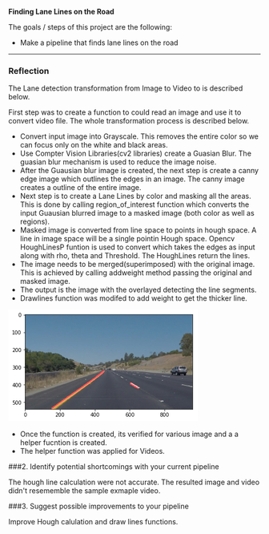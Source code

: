 **Finding Lane Lines on the Road**

The goals / steps of this project are the following:
* Make a pipeline that finds lane lines on the road

[//]: # (Image References)

[image1]: ./converted_image.png "Grayscale"

[image2]: ./white.mp4

[image3]: ./yellow.mp4

---

### Reflection

The Lane detection transformation from Image to Video to is described below.

First step was to create a function to could read an image and use it to convert video file. The whole transformation process is described below.

* Convert input image into Grayscale. This removes the entire color so we can focus only on the white and black areas. 
* Use Compter Vision Libraries(cv2 libraries) create a Guasian Blur. The guasian blur mechanism is used to reduce the image noise.
* After the Guausian blur image is created, the next step is create a canny edge image which outlines the edges in an image. The canny image creates a outline of the entire image.
* Next step is to create a Lane Lines by color and masking all the areas. This is done by calling region_of_interest function which converts the input Guausian blurred image to a masked image (both color as well as regions).
* Masked image is converted from line space to points in hough space. A line in image space will be a single pointin Hough space. Opencv HoughLinesP funtion is used to convert which takes the edges as input along with rho, theta and Threshold. The HoughLines return the lines. 
* The image needs to be merged(superimposed) with the original image. This is achieved by calling addweight method passing the original and masked image.
* The output is the image with the overlayed detecting the line segments.
* Drawlines function was modifed to add weight to get the thicker line.

![alt text][image1]

* Once the function is created, its verified for various image and a a helper fucntion is created.
* The helper function was applied for Videos.

[image2]: ./white.mp4

[image3]: ./yellow.mp4


###2. Identify potential shortcomings with your current pipeline

The hough line calculation were not accurate. The resulted image and video didn't resememble the sample exmaple video. 

###3. Suggest possible improvements to your pipeline

Improve Hough calulation and draw lines functions.
